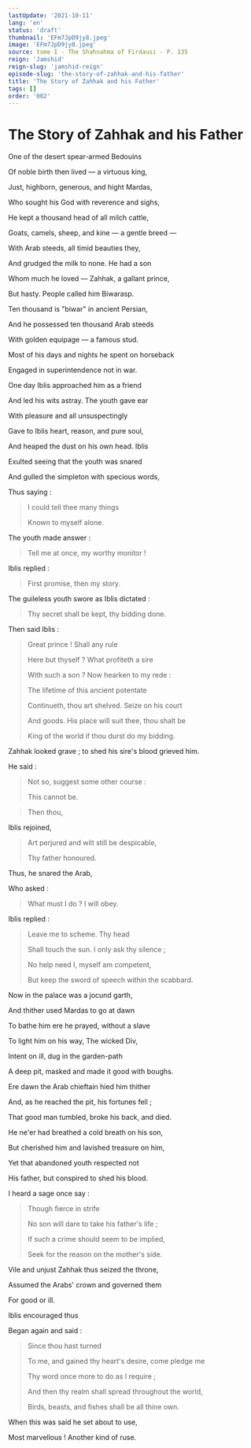 ```yaml
---
lastUpdate: '2021-10-11'
lang: 'en'
status: 'draft'
thumbnail: 'EFm7JpD9jy8.jpeg'
image: 'EFm7JpD9jy8.jpeg'
source: tome I - The Shahnahma of Firdausi - P. 135
reign: 'Jamshid'
reign-slug: 'jamshid-reign'
episode-slug: 'the-story-of-zahhak-and-his-father'
title: 'The Story of Zahhak and his Father'
tags: []
order: '002'
---
```


<!-- LTeX: language=en -->

# The Story of Zahhak and his Father

One of the desert spear-armed Bedouins

Of noble birth then lived — a virtuous king,

Just, highborn, generous, and hight Mardas,

Who sought his God with reverence and sighs,

He kept a thousand head of all milch cattle,

Goats, camels, sheep, and kine — a gentle breed —

With Arab steeds, all timid beauties they,

And grudged the milk to none. He had a son

Whom much he loved — Zahhak, a gallant prince,

But hasty. People called him Biwarasp.

Ten thousand is "biwar" in ancient Persian,

And he possessed ten thousand Arab steeds

With golden equipage — a famous stud.

Most of his days and nights he spent on horseback

Engaged in superintendence not in war.

One day Iblis approached him as a friend

And led his wits astray. The youth gave ear

With pleasure and all unsuspectingly

Gave to Iblis heart, reason, and pure soul,

And heaped the dust on his own head. Iblis

Exulted seeing that the youth was snared

And gulled the simpleton with specious words,

Thus saying :

> I could tell thee many things
>
> Known to myself alone.

The youth made answer :

> Tell me at once, my worthy monitor !

Iblis replied :

> First promise, then my story.

The guileless youth swore as Iblis dictated :

> Thy secret shall be kept, thy bidding done.

Then said Iblis :

> Great prince ! Shall any rule
>
> Here but thyself ? What profiteth a sire
>
> With such a son ? Now hearken to my rede :
>
> The lifetime of this ancient potentate
>
> Continueth, thou art shelved. Seize on his court
>
> And goods. His place will suit thee, thou shalt be
>
> King of the world if thou durst do my bidding.

Zahhak looked grave ; to shed his sire's blood grieved him.

He said :

> Not so, suggest some other course :
>
> This cannot be.

> Then thou,

Iblis rejoined,

> Art perjured and wilt still be despicable,
>
> Thy father honoured.

Thus, he snared the Arab,

Who asked :

> What must I do ? I will obey.

Iblis replied :

> Leave me to scheme. Thy head
>
> Shall touch the sun. I only ask thy silence ;
>
> No help need I, myself am competent,
>
> But keep the sword of speech within the scabbard.

Now in the palace was a jocund garth,

And thither used Mardas to go at dawn

To bathe him ere he prayed, without a slave

To light him on his way, The wicked Div,

Intent on ill, dug in the garden-path

A deep pit, masked and made it good with boughs.

Ere dawn the Arab chieftain hied him thither

And, as he reached the pit, his fortunes fell ;

That good man tumbled, broke his back, and died.

He ne'er had breathed a cold breath on his son,

But cherished him and lavished treasure on him,

Yet that abandoned youth respected not

His father, but conspired to shed his blood.

I heard a sage once say :

> Though fierce in strife
>
> No son will dare to take his father's life ;
>
> If such a crime should seem to be implied,
>
> Seek for the reason on the mother's side.

Vile and unjust Zahhak thus seized the throne,

Assumed the Arabs' crown and governed them

For good or ill.

Iblis encouraged thus

Began again and said :

> Since thou hast turned
>
> To me, and gained thy heart's desire, come pledge me
>
> Thy word once more to do as I require ;
>
> And then thy realm shall spread throughout the world,
>
> Birds, beasts, and fishes shall be all thine own.

When this was said he set about to use,

Most marvellous ! Another kind of ruse.
